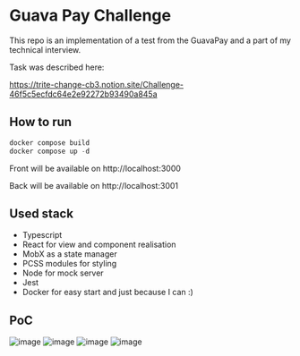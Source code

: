 # Guava Pay Challenge

This repo is an implementation of a test from the GuavaPay and a part of my technical interview.

Task was described here: 

https://trite-change-cb3.notion.site/Challenge-46f5c5ecfdc64e2e92272b93490a845a

## How to run

```js
docker compose build
docker compose up -d
```

Front will be available on http://localhost:3000

Back will be available on http://localhost:3001

## Used stack

- Typescript
- React for view and component realisation
- MobX as a state manager
- PCSS modules for styling
- Node for mock server
- Jest
- Docker for easy start and just because I can :)

## PoC

![image](https://user-images.githubusercontent.com/29811274/180331286-50e22692-8dbd-482d-af98-93c277c0e5e8.png)
![image](https://user-images.githubusercontent.com/29811274/180331643-618c4dc6-64d8-4c8f-87c3-a132c646634f.png)
![image](https://user-images.githubusercontent.com/29811274/180331659-ba4b925b-29df-41fb-a5d6-31efd5a5d444.png)
![image](https://user-images.githubusercontent.com/29811274/180331668-f1cb1fb0-e392-4112-a69c-612f8d4db0a3.png)
